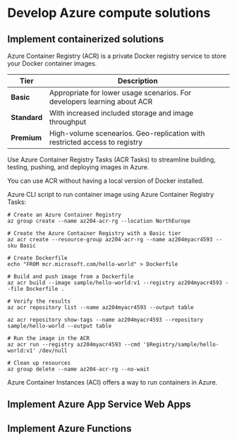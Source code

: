 # Develop Azure compute solutions

## Implement containerized solutions
Azure Container Registry (ACR) is a private Docker registry service to store your Docker container images.

|Tier|Description|
|-|-|
|**Basic**|Appropriate for lower usage scenarios. For developers learning about ACR|
|**Standard**|With increased included storage and image throughput|
|**Premium**|High-volume scenearios. Geo-replication with restricted access to registry|

Use Azure Container Registry Tasks (ACR Tasks) to streamline building, testing, pushing, and deploying images in Azure. 

You can use ACR without having a local version of Docker installed.

Azure CLI script to run container image using Azure Container Registry Tasks:

```Shell
# Create an Azure Container Registry
az group create --name az204-acr-rg --location NorthEurope

# Create the Azure Container Registry with a Basic tier
az acr create --resource-group az204-acr-rg --name az204myacr4593 --sku Basic

# Create Dockerfile
echo "FROM mcr.microsoft.com/hello-world" > Dockerfile

# Build and push image from a Dockerfile
az acr build --image sample/hello-world:v1 --registry az204myacr4593 --file Dockerfile .

# Verify the results
az acr repository list --name az204myacr4593 --output table

az acr repository show-tags --name az204myacr4593 --repository sample/hello-world --output table

# Run the image in the ACR
az acr run --registry az204myacr4593 --cmd '$Registry/sample/hello-world:v1' /dev/null

# Clean up resources
az group delete --name az204-acr-rg --no-wait
```

Azure Container Instances (ACI) offers a way to run containers in Azure. 

## Implement Azure App Service Web Apps

## Implement Azure Functions